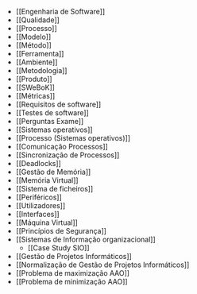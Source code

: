 - [[Engenharia de Software]]
- [[Qualidade]]
- [[Processo]]
- [[Modelo]]
- [[Método]]
- [[Ferramenta]]
- [[Ambiente]]
- [[Metodologia]]
- [[Produto]]
- [[SWeBoK]]
- [[Métricas]]
- [[Requisitos de software]]
- [[Testes de software]]
- [[Perguntas Exame]]
- [[Sistemas operativos]]
- [[Processo (Sistemas operativos)]]
- [[Comunicação Processos]]
- [[Sincronização de Processos]]
- [[Deadlocks]]
- [[Gestão de Memória]]
- [[Memória Virtual]]
- [[Sistema de ficheiros]]
- [[Periféricos]]
- [[Utilizadores]]
- [[Interfaces]]
- [[Máquina Virtual]]
- [[Princípios de Segurança]]
- [[Sistemas de Informação organizacional]]
	- [[Case Study SIO]]
- [[Gestão de Projetos Informáticos]]
- [[Normalização de Gestão de Projetos Informáticos]]
- [[Problema de maximização AAO]]
- [[Problema de minimização AAO]]